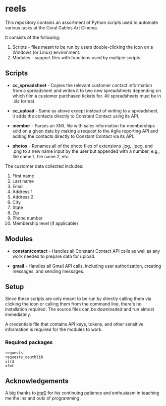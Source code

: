 # reels

This repository contains an assortment of Python scripts used to automate various tasks at the Coral Gables Art Cinema.

It consists of the following:

1. Scripts - files meant to be run by users double-clicking the icon on a Windows (or Linux) environment.
2. Modules - support files with functions used by multiple scripts.

## Scripts

* **cc_spreadsheet** - Copies the relevant customer contact information from a spreadsheet and writes it to two new spreadsheets depending on which film a customer purchased tickets for. All spreadsheets must be in .xls format.

* **cc_upload** - Same as above except instead of writing to a spreadsheet, it adds the contacts directly to Constant Contact using its API.

* **member** - Parses an XML file with sales information for memberships sold on a given date by making a request to the Agile reporting API and adding the contacts directly to Constant Contact via its API.

* **photos** - Renames all of the photo files of extensions .jpg, .jpeg, and .png to a new name input by the user but appended with a number, e.g., file name 1, file name 2, etc.

The customer data collected includes:

1. First name
2. Last name
3. Email
4. Address 1
5. Address 2
6. City
7. State
8. Zip
9. Phone number
10. Membership level (if applicable)

## Modules

* **constantcontact** - Handles all Constant Contact API calls as well as any work needed to prepare data for upload.

* **gmail** - Handles all Gmail API calls, including user authorization, creating messages, and sending messages.

## Setup

Since these scripts are only meant to be run by directly calling them via clicking the icon or calling them from the command line, there's no installation required. The source files can be downloaded and run almost immediately.

A credentials file that contains API keys, tokens, and other sensitive information is required for the modules to work.

### Required packages
```
requests
requests_oauthlib
xlrd
xlwt
```

## Acknowledgements
A big thanks to [jmr0](https://github.com/jmr0) for his continuing patience and enthusiasm in teaching me the ins and outs of programming.
